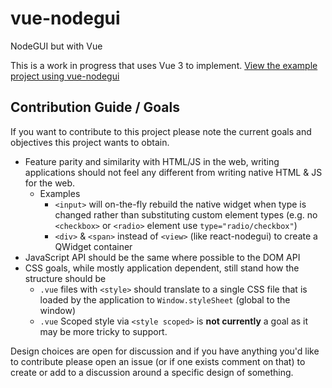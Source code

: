 # vue-nodegui
NodeGUI but with Vue

This is a work in progress that uses Vue 3 to implement. [View the example project using vue-nodegui](https://github.com/NovusTheory/vue-nodegui-example)

## Contribution Guide / Goals
If you want to contribute to this project please note the current goals and objectives this project wants to obtain.

- Feature parity and similarity with HTML/JS in the web, writing applications should not feel any different from writing native HTML & JS for the web.
    - Examples
        - `<input>` will on-the-fly rebuild the native widget when type is changed rather than substituting custom element types (e.g. no `<checkbox>` or `<radio>` element use `type="radio/checkbox"`)
        - `<div>` & `<span>` instead of `<view>` (like react-nodegui) to create a QWidget container
- JavaScript API should be the same where possible to the DOM API
- CSS goals, while mostly application dependent, still stand how the structure should be
    - `.vue` files with `<style>` should translate to a single CSS file that is loaded by the application to `Window.styleSheet` (global to the window)
    - `.vue` Scoped style via `<style scoped>` is **not currently** a goal as it may be more tricky to support.

Design choices are open for discussion and if you have anything you'd like to contribute please open an issue (or if one exists comment on that) to create or add to a discussion around a specific design of something.